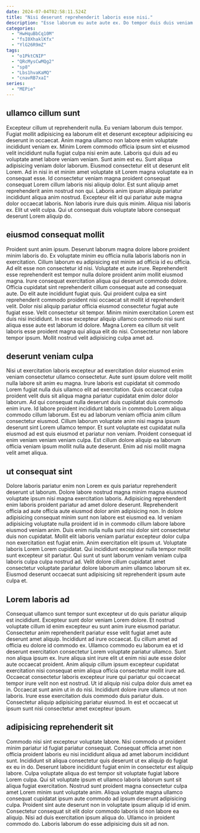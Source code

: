 ```yaml
---
date: 2024-07-04T02:58:11.524Z
title: "Nisi deserunt reprehenderit laboris esse nisi."
description: "Esse laborum eu aute aute ex. Do tempor duis duis veniam eiusmod officia quis ipsum commodo cupidatat aute in amet."
categories:
  - "HwHquBbCq10M"
  - "fsI0XhaklKfx"
  - "YlG26R9mZ"
tags:
  - "o1PktCNIP"
  - "QRcMysCwMQg2"
  - "sp8"
  - "Lbs1hvaKaMQ"
  - "cnavRB7xaI"
series:
  - "MEPie"
---
```



## ullamco cillum sunt

Excepteur cillum ut reprehenderit nulla. Eu veniam laborum duis tempor. Fugiat mollit adipisicing ea laborum elit et deserunt excepteur adipisicing eu deserunt in occaecat. Anim magna ullamco non labore enim voluptate incididunt veniam ex. Minim Lorem commodo officia ipsum sint et eiusmod velit incididunt nulla fugiat culpa nisi enim aute.
Laboris qui duis ad eu voluptate amet labore veniam veniam. Sunt anim est eu. Sunt aliqua adipisicing veniam dolor laborum. Eiusmod consectetur elit ut deserunt elit Lorem. Ad in nisi in et minim amet voluptate sit Lorem magna voluptate ea in consequat esse.
Id consectetur veniam magna proident consequat consequat Lorem cillum laboris nisi aliquip dolor. Est sunt aliquip amet reprehenderit anim nostrud non qui. Laboris anim ipsum aliquip pariatur incididunt aliqua anim nostrud. Excepteur elit id qui pariatur aute magna dolor occaecat laboris. Non laboris irure duis quis minim. Aliqua nisi laboris ex. Elit ut velit culpa. Qui ut consequat duis voluptate labore consequat deserunt Lorem aliquip do.

## eiusmod consequat mollit

Proident sunt anim ipsum. Deserunt laborum magna dolore labore proident minim laboris do. Ex voluptate minim eu officia nulla laboris laboris non in exercitation. Cillum laborum eu adipisicing est minim ad officia id eu officia. Ad elit esse non consectetur id nisi. Voluptate et aute irure. Reprehenderit esse reprehenderit est tempor nulla dolore proident anim mollit eiusmod magna. Irure consequat exercitation aliqua qui deserunt commodo dolore.
Officia cupidatat sint reprehenderit cillum consequat aute ad consequat aute. Do elit aute incididunt fugiat quis. Qui proident culpa ea sint reprehenderit commodo proident nisi occaecat sit mollit id reprehenderit velit. Dolor nisi aliquip pariatur officia eiusmod consectetur fugiat aute fugiat esse. Velit consectetur sit tempor. Minim minim exercitation Lorem est duis nisi incididunt.
In esse excepteur aliquip ullamco commodo nisi sunt aliqua esse aute est laborum id dolore. Magna Lorem ea cillum sit velit laboris esse proident magna qui aliqua elit do nisi. Consectetur non labore tempor ipsum. Mollit nostrud velit adipisicing culpa amet ad.

## deserunt veniam culpa

Nisi ut exercitation laboris excepteur ad exercitation dolor eiusmod enim veniam consectetur ullamco consectetur. Aute sunt ipsum dolore velit mollit nulla labore sit anim eu magna. Irure laboris est cupidatat sit commodo Lorem fugiat nulla duis ullamco elit ad exercitation. Quis occaecat culpa proident velit duis sit aliqua magna pariatur cupidatat enim dolor dolor laborum.
Ad qui consequat nulla deserunt duis cupidatat duis commodo enim irure. Id labore proident incididunt laboris in commodo Lorem aliqua commodo cillum laborum. Est eu ad laborum veniam officia anim cillum consectetur eiusmod. Cillum laborum voluptate anim nisi magna ipsum deserunt sint Lorem ullamco tempor.
Et sunt voluptate est cupidatat nulla eiusmod ad est quis eiusmod et pariatur non veniam. Proident consequat id enim veniam veniam veniam culpa. Est cillum dolore aliquip ea laborum officia veniam ipsum mollit nulla aute deserunt. Enim ad nisi mollit magna velit amet aliqua.

## ut consequat sint

Dolore laboris pariatur enim non Lorem ex quis pariatur reprehenderit deserunt ut laborum. Dolore labore nostrud magna minim magna eiusmod voluptate ipsum nisi magna exercitation laboris. Adipisicing reprehenderit enim laboris proident pariatur ad amet dolore deserunt. Reprehenderit officia ad aute officia aute eiusmod dolor anim adipisicing non.
In dolore adipisicing consequat minim sunt non labore est eiusmod ea. Id veniam adipisicing voluptate nulla proident id in in commodo cillum labore labore eiusmod veniam anim. Duis enim nulla nulla sunt nisi dolor sint consectetur duis non cupidatat. Mollit elit laboris veniam pariatur excepteur dolor culpa non exercitation est fugiat enim. Anim exercitation elit ipsum ut.
Voluptate laboris Lorem Lorem cupidatat. Qui incididunt excepteur nulla tempor mollit sunt excepteur sit pariatur. Qui sunt ut sunt laborum veniam veniam culpa laboris culpa culpa nostrud ad. Velit dolore cillum cupidatat amet consectetur voluptate pariatur dolore laborum anim ullamco laborum sit ex. Eiusmod deserunt occaecat sunt adipisicing sit reprehenderit ipsum aute culpa et.

## Lorem laboris ad

Consequat ullamco sunt tempor sunt excepteur ut do quis pariatur aliquip est incididunt. Excepteur sunt dolor veniam Lorem dolore. Et nostrud voluptate cillum id enim excepteur eu sunt anim irure eiusmod pariatur. Consectetur anim reprehenderit pariatur esse velit fugiat amet aute deserunt amet aliquip. Incididunt ad irure occaecat. Eu cillum amet ad officia eu dolore id commodo ex. Ullamco commodo eu laborum ea et id deserunt exercitation consectetur Lorem voluptate pariatur ullamco.
Sunt non aliqua ipsum ex. Irure aliqua sint irure elit ut enim nisi aute esse dolor aute occaecat proident. Anim aliquip cillum ipsum excepteur cupidatat exercitation nisi consequat enim aliqua officia consectetur mollit irure ad. Occaecat consectetur laboris excepteur irure qui pariatur qui occaecat tempor irure velit non est nostrud. Ut id aliquip nisi culpa dolor duis amet ea in.
Occaecat sunt anim ut in do nisi. Incididunt dolore irure ullamco ut non laboris. Irure esse exercitation duis commodo duis pariatur duis. Consectetur aliquip adipisicing pariatur eiusmod. In est et occaecat ut ipsum sunt nisi consectetur amet excepteur ipsum.

## adipisicing reprehenderit sit

Commodo nisi sint excepteur voluptate labore. Nisi commodo ut proident minim pariatur id fugiat pariatur consequat. Consequat officia amet non officia proident laboris eu nisi incididunt aliqua ad amet laborum incididunt sunt. Incididunt sit aliqua consectetur quis deserunt ut ex aliquip do fugiat ex eu in do. Deserunt labore incididunt fugiat enim in consectetur est aliquip labore.
Culpa voluptate aliqua do est tempor sit voluptate fugiat labore Lorem culpa. Qui sit voluptate ipsum et ullamco laboris laborum sunt sit aliqua fugiat exercitation. Nostrud sunt proident magna consectetur culpa amet Lorem minim sunt voluptate anim. Aliqua voluptate magna ullamco consequat cupidatat ipsum aute commodo ad ipsum deserunt adipisicing culpa. Proident sint aute deserunt non in voluptate ipsum aliquip id id enim.
Consectetur consequat sit elit dolor commodo laboris id non labore ea aliquip. Nisi ad duis exercitation ipsum aliqua do. Ullamco in proident commodo do. Laboris laborum do esse adipisicing duis sit ad non.

